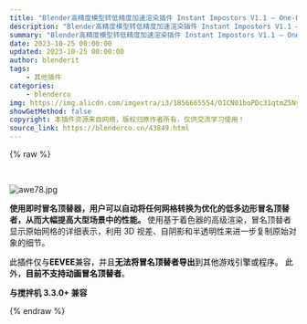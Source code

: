 ```yaml
---
title: "Blender高精度模型转低精度加速渲染插件 Instant Impostors V1.1 – One-Click Impostor Generation"
description: "Blender高精度模型转低精度加速渲染插件 Instant Impostors V1.1 – One-Click Impostor Generation"
summary: "Blender高精度模型转低精度加速渲染插件 Instant Impostors V1.1 – One-Click Impostor Generation"
date: 2023-10-25 00:00:00
updated: 2023-10-25 00:00:00
author: blenderit
tags: 
    - 其他插件
categories:
    - blenderco
img: https://img.alicdn.com/imgextra/i3/1856665554/O1CN01boPDc31qtmZ5Ny1b9_!!1856665554.jpg
showGetMethod: false
copyright: 本插件资源来自网络，版权归原作者所有，仅供交流学习使用！
source_link: https://blenderco.cn/43849.html
---
```


{% raw %}
<p> </p><p><img class="aligncenter" src="https://img.alicdn.com/imgextra/i3/1856665554/O1CN01boPDc31qtmZ5Ny1b9_!!1856665554.jpg" alt="awe78.jpg "></p><p><b>使用即时冒名顶替器，用户可以自动将任何网格转换为优化的低多边形冒名顶替者，从而大幅提高大型场景中的性能。 </b>使用基于着色器的高级渲染，冒名顶替者显示原始网格的详细表示，利用 3D 视差、自阴影和半透明性来进一步复制原始对象的细节。</p><p><span style="color: #000000;">此插件仅与<b>EEVEE</b>兼容，并且<b>无法将冒名顶替者导出</b>到其他游戏引擎或程序。 此外，<b>目前不支持动画冒名顶替者</b>。</span></p><p><b>与搅拌机 3.3.0+ 兼容</b></p>
<div style="display: none">blenderco</div>
{% endraw %}
